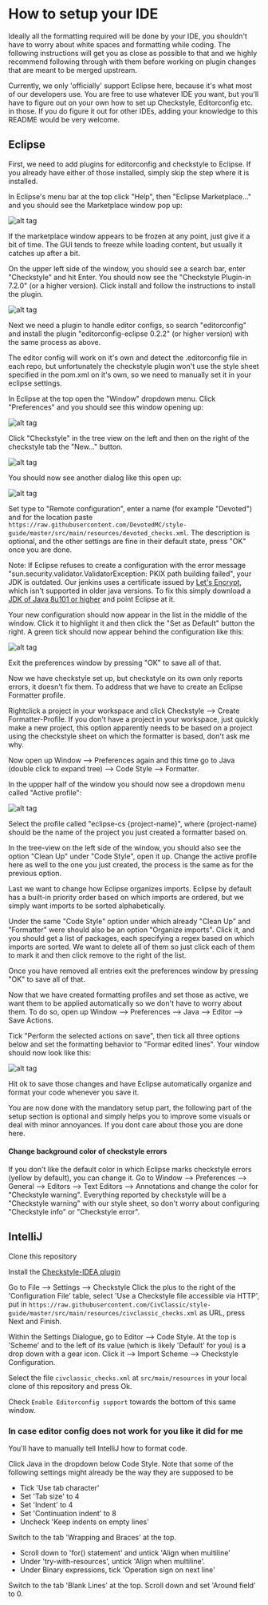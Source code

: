 # How to setup your IDE

Ideally all the formatting required will be done by your IDE, you shouldn't
have to worry about white spaces and formatting while coding. The following
instructions will get you as close as possible to that and we highly recommend
following through with them before working on plugin changes that are meant to
be merged upstream.

Currently, we only 'officially' support Eclipse here, because it's what most of
our developers use. You are free to use whatever IDE you want, but you'll have
to figure out on your own how to set up Checkstyle, Editorconfig etc. in those.
If you do figure it out for other IDEs, adding your knowledge to this README
would be very welcome.

## Eclipse

First, we need to add plugins for editorconfig and checkstyle to Eclipse. If
you already have either of those installed, simply skip the step where it is
installed.

In Eclipse's menu bar at the top click "Help", then "Eclipse Marketplace..."
and you should see the Marketplace window pop up:

![alt tag](http://i.imgur.com/uHfZVo7.png)

If the marketplace window appears to be frozen at any point, just give it a bit
of time. The GUI tends to freeze while loading content, but usually it catches
up after a bit.

On the upper left side of the window, you should see a search bar, enter
"Checkstyle" and hit Enter. You should now see the "Checkstyle Plugin-in 7.2.0"
(or a higher version). Click install and follow the instructions to install
the plugin.

![alt tag](http://i.imgur.com/kC2KybY.png)

Next we need a plugin to handle editor configs, so search "editorconfig" and
install the plugin "editorconfig-eclipse 0.2.2" (or higher version) with the
same process as above.

The editor config will work on it's own and detect the .editorconfig file in
each repo, but unfortunately the checkstyle plugin won't use the style sheet
specified in the pom.xml on it's own, so we need to manually set it in your
eclipse settings.

In Eclipse at the top open the "Window" dropdown menu. Click "Preferences" and
you should see this window opening up:

![alt tag](http://i.imgur.com/dEDmsBc.png)

Click "Checkstyle" in the tree view on the left and then on the right of the
checkstyle tab the "New..." button.

![alt tag](http://i.imgur.com/rGfEyQh.png)

You should now see another dialog like this open up:

![alt tag](http://i.imgur.com/c0Naa5C.png)

Set type to "Remote configuration", enter a name (for example "Devoted") and
for the location paste `https://raw.githubusercontent.com/DevotedMC/style-guide/master/src/main/resources/devoted_checks.xml`.
The description is optional, and the other settings are fine in their default
state, press "OK" once you are done.

Note: If Eclipse refuses to create a configuration with the error message
"sun.security.validator.ValidatorException: PKIX path building failed", your
JDK is outdated. Our jenkins uses a certificate issued by [Let's Encrypt](https://letsencrypt.org/),
which isn't supported in older java versions. To fix this simply download a
[JDK of Java 8u101 or higher](http://www.oracle.com/technetwork/java/javase/downloads/jdk8-downloads-2133151.html)
and point Eclipse at it.

Your new configuration should now appear in the list in the middle of the
window. Click it to highlight it and then click the "Set as Default" button
the right. A green tick should now appear behind the configuration like this:

![alt tag](http://i.imgur.com/9HovwSZ.png)

Exit the preferences window by pressing "OK" to save all of that.

Now we have checkstyle set up, but checkstyle on its own only reports errors,
it doesn't fix them. To address that we have to create an Eclipse Formatter
profile.

Rightclick a project in your workspace and click
Checkstyle --> Create Formatter-Profile. If you don't have a project in your
workspace, just quickly make a new project, this option apparently needs to be
based on a project using the checkstyle sheet on which the formatter is based,
don't ask me why.

Now open up Window --> Preferences again and this time go to Java
(double click to expand tree) --> Code Style --> Formatter.

In the uppper half of the window you should now see a dropdown menu called
"Active profile":

![alt tag](http://i.imgur.com/EG1ASwK.png)

Select the profile called "eclipse-cs {project-name}", where {project-name}
should be the name of the project you just created a formatter based on.

In the tree-view on the left side of the window, you should also see the option
"Clean Up" under "Code Style", open it up. Change the active profile here as
well to the one you just created, the process is the same as for the previous
option.

Last we want to change how Eclipse organizes imports. Eclipse by default has a
built-in priority order based on which imports are ordered, but we simply want
imports to be sorted alphabetically.

Under the same "Code Style" option under which already "Clean Up" and
"Formatter" were should also be an option "Organize imports". Click it, and
you should get a list of packages, each specifying a regex based on which
imports are sorted. We want to delete all of them so just click each of them
to mark it and then click remove to the right of the list.

Once you have removed all entries exit the preferences window by pressing "OK"
to save all of that.

Now that we have created formatting profiles and set those as active, we want
them to be applied automatically so we don't have to worry about them. To do
so, open up Window --> Preferences --> Java --> Editor --> Save Actions.

Tick "Perform the selected actions on save", then tick all three options below
and set the formatting behavior to "Formar edited lines". Your window should
now look like this:

![alt tag](http://i.imgur.com/BaZBOsn.png)

Hit ok to save those changes and have Eclipse automatically organize and
format your code whenever you save it.

You are now done with the mandatory setup part, the following part of the
setup section is optional and simply helps you to improve some visuals or deal
with minor annoyances. If you dont care about those you are done here.

#### Change background color of checkstyle errors
If you don't like the default color in which Eclipse marks checkstyle errors
(yellow by default), you can change it. Go to
Window --> Preferences --> General --> Editors --> Text Editors --> Annotations
and change the color for "Checkstyle warning". Everything reported by
checkstyle will be a "Checkstyle warning" with our style sheet, so don't worry
about configuring "Checkstyle info" or "Checkstyle error".

## IntelliJ

Clone this repository

Install the [Checkstyle-IDEA plugin](https://plugins.jetbrains.com/plugin/1065-checkstyle-idea)

Go to File --> Settings --> Checkstyle
Click the plus to the right of the 'Configuration File' table, select
'Use a Checkstyle file accessible via HTTP', put in
`https://raw.githubusercontent.com/CivClassic/style-guide/master/src/main/resources/civclassic_checks.xml`
as URL, press Next and Finish.

Within the Settings Dialogue, go to Editor --> Code Style.
At the top is 'Scheme' and to the left of its value (which is likely 'Default'
for you) is a drop down with a gear icon.
Click it --> Import Scheme --> Checkstyle Configuration.

Select the file `civclassic_checks.xml` at `src/main/resources` in your local
clone of this repository and press Ok.

Check `Enable Editorconfig support` towards the bottom of this same window.

### In case editor config does not work for you like it did for me

You'll have to manually tell IntelliJ how to format code.

Click Java in the dropdown below Code Style. Note that some of the following
settings might already be the way they are supposed to be
- Tick 'Use tab character'
- Set 'Tab size' to 4
- Set 'Indent' to 4
- Set 'Continuation indent' to 8
- Uncheck 'Keep indents on empty lines'

Switch to the tab 'Wrapping and Braces' at the top.
- Scroll down to 'for() statement' and untick 'Align when multiline'
- Under 'try-with-resources', untick 'Align when multiline'.
- Under Binary expressions, tick 'Operation sign on next line'

Switch to the tab 'Blank Lines' at the top. Scroll down and set 'Around field'
to 0.
